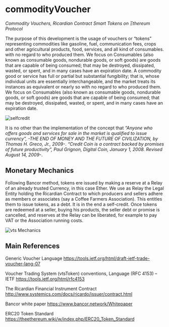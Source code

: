 # commodityVoucher
*Commodity Vouchers, Ricardian Contract Smart Tokens on Ξthereum  Protocol*

The purpose of this development is the usage of vouchers or “tokens” representing commodities like gasoline, fuel, communication fees, crops and other agricultural products, food, services, and all kind of consumables. with no regard to who produced them. We focus on Consumables (also known as consumable goods, nondurable goods, or soft goods) are goods that are capable of being consumed; that may be destroyed, dissipated, wasted, or spent, and in many cases have an expiration date. A commodity good or service has full or partial but substantial fungibility; that is, whose individual units are essentially interchangeable, and the market treats its instances as equivalent or nearly so with no regard to who produced them. We focus on Consumables (also known as consumable goods, nondurable goods, or soft goods) are goods that are capable of being consumed; that may be destroyed, dissipated, wasted, or spent, and in many cases have an expiration date.

![selfcredit](https://github.com/segovro/commodityVoucher/blob/master/images/selfcredit.png)

It is no other than the implementation of the concept that *“Anyone who offers goods and services for sale in the market is qualified to issue currency”, -THE END OF MONEY AND THE FUTURE OF CIVILIZATION, by Thomas H. Greco, Jr., 2009-*. *“Credit Coin is a contract backed by promises of future productivity”, Paul Grignon, Digital Coin, January 1, 2008. Revised August 14, 2009-*.

## Monetary Mechanics ##

Following Bancor method, tokens ere issued by making a reserve at a Relay of an already trusted Currency, in this case Ether. We use as Relay the Legal Entity holding the Ricardian Contract to which producers and sellers adhere as members or associates (say a Coffee Farmers Association). This entitles them to issue tokens, as a debt. It is in the end a self-credit. Once tokens are redeemed at a seller, buying his products, the seller debt or promise is cancelled, and reserves at the Relay can be liberated, for example to pay VAT or the Association running costs.

![vts Mechanics](https://github.com/segovro/commodityVoucher/blob/master/images/vtsMechanics.png)

## Main References ##

Generic Voucher Language https://tools.ietf.org/html/draft-ietf-trade-voucher-lang-07

Voucher Trading System (vtsToken) conventions, Language (RFC 4153) – IETF https://tools.ietf.org/html/rfc4153 

The Ricardian Financial Instrument Contract http://www.systemics.com/docs/ricardo/issuer/contract.html

Bancor white paper https://www.bancor.network/Whitepaper

ERC20 Token Standard https://theethereum.wiki/w/index.php/ERC20_Token_Standard
